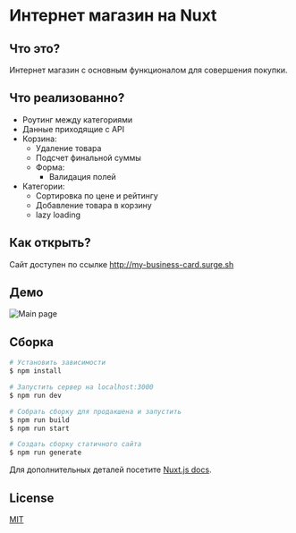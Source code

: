 # Интернет магазин на Nuxt

## Что это?
Интернет магазин с основным функционалом для совершения покупки.

## Что реализованно?
* Роутинг между категориями
* Данные приходящие с API
* Корзина: 
    * Удаление товара
    * Подсчет финальной суммы
    * Форма: 
        * Валидация полей
* Категории:
    * Сортировка по цене и рейтингу
    * Добавление товара в корзину
    * lazy loading

## Как открыть?
Сайт доступен по ссылке http://my-business-card.surge.sh

## Демо 
![Main page](https://github.com/IvanCen/test-vue-store/blob/master/static/images/main_image.png "Скрин главной страницы")

## Сборка

```bash
# Установить зависимости
$ npm install

# Запустить сервер на localhost:3000
$ npm run dev

# Собрать сборку для продакшена и запустить
$ npm run build
$ npm run start

# Создать сборку статичного сайта
$ npm run generate
```

Для дополнительных деталей посетите [Nuxt.js docs](https://nuxtjs.org).

## License
[MIT](LICENSE)
